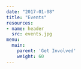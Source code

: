 ```yaml
---
date: "2017-01-08"
title: "Events"
resources:
- name: header
  src: events.jpg
menu:
  main:
    parent: 'Get Involved'
    weight: 60
---
```

